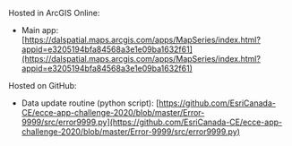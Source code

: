 Hosted in ArcGIS Online:

- Main app: [https://dalspatial.maps.arcgis.com/apps/MapSeries/index.html?appid=e3205194bfa84568a3e1e09ba1632f61](https://dalspatial.maps.arcgis.com/apps/MapSeries/index.html?appid=e3205194bfa84568a3e1e09ba1632f61)

Hosted on GitHub:

- Data update routine (python script): [https://github.com/EsriCanada-CE/ecce-app-challenge-2020/blob/master/Error-9999/src/error9999.py](https://github.com/EsriCanada-CE/ecce-app-challenge-2020/blob/master/Error-9999/src/error9999.py)

